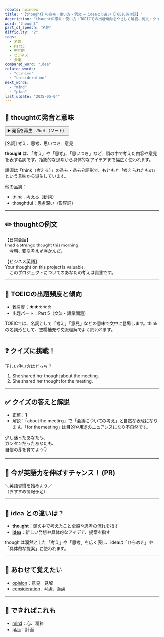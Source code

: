 ```yaml
---
robots: noindex
title: "【thought】の意味・使い方・例文 ― ideaとの違い【TOEIC英単語】"
description: "thoughtの意味・使い方・TOEICでの出題傾向をやさしく解説。例文・クイズ付きでideaとの違いもわかりやすく学べます。"
word: "thought"
part_of_speech: "名詞"
difficulty: "2"
tags:
  - 名詞
  - Part5
  - 中立的
  - ビジネス
  - 会議
compared_word: "idea"
related_words:
  - "opinion"
  - "consideration"
next_words:
  - "mind"
  - "plan"
last_update: "2025-05-04"
---
```


## 🔰 thoughtの発音と意味

<button class="play-audio" onclick="playTTS('thought')">
  <span class="play-audio-main">
    ▶️ 発音を再生　/θɔːt/
  </span>
  <span class="play-audio-sub">
    （ソート）
  </span>
</button>

[名詞] 考え、思考、思いつき、意見

**thought** は、「考え」や「思考」、「思いつき」など、頭の中で考えた内容や意見を表す名詞です。抽象的な思考から具体的なアイデアまで幅広く使われます。

語源は「think（考える）」の過去・過去分詞形で、もともと「考えられたもの」という意味から派生しています。

他の品詞：  
- think：考える（動詞）
- thoughtful：思慮深い（形容詞）

---

## ✏️ thoughtの例文

【日常会話】  
I had a strange thought this morning.  
　今朝、変な考えが浮かんだ。

【ビジネス英語】  
Your thought on this project is valuable.  
　このプロジェクトについてのあなたの考えは貴重です。

---

## 🎯 TOEICの出題頻度と傾向

- 難易度：★★☆☆☆
- 出題パート：Part 5（文法・語彙問題）

TOEICでは、名詞として「考え」「意見」などの意味で文中に登場します。thinkの名詞形として、空欄補充や文脈理解でよく問われます。

---

## ❓ クイズに挑戦！

正しい使い方はどっち？

1. She shared her thought about the meeting.  
2. She shared her thought for the meeting.

---

## ✅ クイズの答えと解説

- 正解：**1**
- 解説：「about the meeting」で「会議についての考え」と自然な表現になります。「for the meeting」は目的や用途のニュアンスになり不自然です。

少し迷ったあなたも、  
カンタンだったあなたも、  
自信の芽を育てよう👇️

---

## 🚀 今が英語力を伸ばすチャンス！ (PR)

<div class="info-center">
＼英語習慣を始めよう／<br>  
（おすすめ情報予定）
</div>

---

## 🤔  idea との違いは？

- **thought**：頭の中で考えたこと全般や思考の流れを指す
- **[idea](/word/idea/)**：新しい発想や具体的なアイデア、提案を指す

thoughtは漠然とした「考え」や「思考」を広く表し、ideaは「ひらめき」や「具体的な提案」に使われます。

---

## 🧩 あわせて覚えたい

- [opinion](/word/opinion/)：意見、見解
- [consideration](/word/consideration/)：考慮、熟慮

---

## 📖 できればこれも

- [mind](/word/mind/)：心、精神
- [plan](/word/plan/)：計画

<!-- cvid: aid16_bid13 -->
